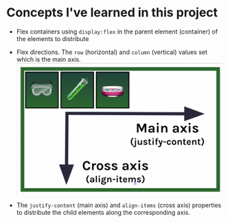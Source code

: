 # Concepts I've learned in this project

- Flex containers using `display:flex` in the parent element (container) of the elements to distribute

- Flex directions. The `row` (horizontal) and `column` (vertical) values set which is the main axis.
  ![](images/screenshot.png "Flex directions and axis")

- The `justify-content` (main axis) and `align-items` (cross axis) properties to distribute the child elements along the corresponding axis.
